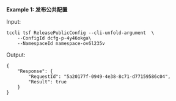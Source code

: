 **Example 1: 发布公共配置**



Input: 

```
tccli tsf ReleasePublicConfig --cli-unfold-argument  \
    --ConfigId dcfg-p-4y46okga\
    --NamespaceId namespace-ov6l235v
```

Output: 
```
{
    "Response": {
        "RequestId": "5a20177f-0949-4e38-8c71-d77159586c04",
        "Result": true
    }
}
```

